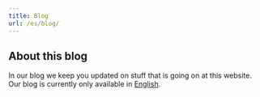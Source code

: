 ```yaml
---
title: Blog
url: /es/blog/
---
```

## About this blog

In our blog we keep you updated on stuff that is going on at this website. Our blog is currently only available in [English](/blog/).
